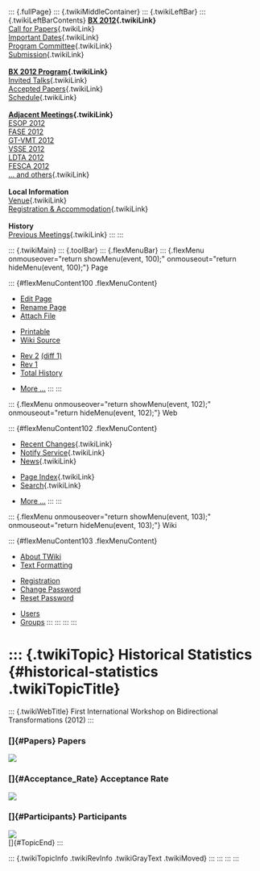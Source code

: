 ::: {.fullPage}
::: {.twikiMiddleContainer}
::: {.twikiLeftBar}
::: {.twikiLeftBarContents}
**[BX 2012](WebHome){.twikiLink}**\
[Call for Papers](CallForPapers){.twikiLink}\
[Important Dates](ImportantDates){.twikiLink}\
[Program Committee](ProgramCommittee){.twikiLink}\
[Submission](PaperSubmission){.twikiLink}\
\
**[BX 2012 Program](Program){.twikiLink}**\
[Invited Talks](InvitedTalks){.twikiLink}\
[Accepted Papers](AcceptedPapers){.twikiLink}\
[Schedule](Program){.twikiLink}\
\
**[Adjacent Meetings](AdjacentMeetings){.twikiLink}**\
[ESOP 2012](http://www2.in.tum.de/esop2012/)\
[FASE 2012](http://www.etaps.org/2012/fase)\
[GT-VMT 2012](http://www.cem.brighton.ac.uk/gt-vmt12/)\
[VSSE 2012](http://sysrun.haifa.il.ibm.com/hrl/vsse2012/)\
[LDTA 2012](http://ldta.info/)\
[FESCA 2012](http://fesca.ipd.kit.edu/fesca2012/)\
[\... and others](AdjacentMeetings){.twikiLink}\
\
**Local Information**\
[Venue](WorkshopVenue){.twikiLink}\
[Registration & Accommodation](RegistrationAndAccomodation){.twikiLink}\
\
**History**\
[Previous Meetings](PreviousMeetings){.twikiLink}
:::
:::

::: {.twikiMain}
::: {.toolBar}
::: {.flexMenuBar}
::: {.flexMenu onmouseover="return showMenu(event, 100);" onmouseout="return hideMenu(event, 100);"}
Page

::: {#flexMenuContent100 .flexMenuContent}
-   [Edit
    Page](http://www.program-transformation.org/edit/BX12/HistoricalStatistics?t=1536828741)
-   [Rename
    Page](http://www.program-transformation.org/rename/BX12/HistoricalStatistics)
-   [Attach
    File](http://www.program-transformation.org/attach/BX12/HistoricalStatistics)

<!-- -->

-   [Printable](http://www.program-transformation.org/view/BX12/HistoricalStatistics?skin=print.pattern)
-   [Wiki
    Source](http://www.program-transformation.org/view/BX12/HistoricalStatistics?skin=text&raw=on&contenttype=text/plain)

<!-- -->

-   [Rev
    2](http://www.program-transformation.org/view/BX12/HistoricalStatistics?rev=1.2)
    [(diff 1)](http://www.program-transformation.org/rdiff/BX12/HistoricalStatistics?rev1=1.2&rev2=1.1)
-   [Rev
    1](http://www.program-transformation.org/view/BX12/HistoricalStatistics?rev=1.1)
-   [Total
    History](http://www.program-transformation.org/rdiff/BX12/HistoricalStatistics)

<!-- -->

-   [More
    \...](http://www.program-transformation.org/oops/BX12/HistoricalStatistics?template=oopsmore&param1=1.2&param2=1.2)
:::
:::

::: {.flexMenu onmouseover="return showMenu(event, 102);" onmouseout="return hideMenu(event, 102);"}
Web

::: {#flexMenuContent102 .flexMenuContent}
-   [Recent Changes](WebChanges){.twikiLink}
-   [Notify Service](WebNotify){.twikiLink}
-   [News](WebNews){.twikiLink}

<!-- -->

-   [Page Index](WebIndex){.twikiLink}
-   [Search](WebSearch){.twikiLink}

<!-- -->

-   [More
    \...](http://www.program-transformation.org/oops/BX12/HistoricalStatistics?template=oopsmore&param1=1.2&param2=1.2)
:::
:::

::: {.flexMenu onmouseover="return showMenu(event, 103);" onmouseout="return hideMenu(event, 103);"}
Wiki

::: {#flexMenuContent103 .flexMenuContent}
-   [About
    TWiki](http://www.program-transformation.org/view/TWiki/WebHome)
-   [Text
    Formatting](http://www.program-transformation.org/view/TWiki/TextFormattingRules)

<!-- -->

-   [Registration](http://www.program-transformation.org/view/TWiki/TWikiRegistration)
-   [Change
    Password](http://www.program-transformation.org/view/TWiki/ChangePassword)
-   [Reset
    Password](http://www.program-transformation.org/view/TWiki/ResetPassword)

<!-- -->

-   [Users](http://www.program-transformation.org/view/Main/TWikiUsers)
-   [Groups](http://www.program-transformation.org/view/Main/TWikiGroups)
:::
:::
:::
:::

::: {.twikiTopic}
Historical Statistics {#historical-statistics .twikiTopicTitle}
=====================

::: {.twikiWebTitle}
First International Workshop on Bidirectional Transformations (2012)
:::

### []{#Papers} Papers

![](http://chart.apis.google.com/chart?cht=bvs&chco=FF9900,FFEBCC&chdl=accepted&chxt=x,y&chs=450x180&chxl=0:%7C%2799%7C%2700%7C%2702%7C%2702%7C%2703%7C%2704%7C%2706%7C%2707%7C%2708%7C%2709%7C%2710%7C&chd=t:13,11,11,11,8,13,17,16,20,20,18%7C11,9,11,10,4,16,12,13,54,16,27&chg=100,12.5&chxr=1,0,80&chds=0,80)

### []{#Acceptance_Rate} Acceptance Rate

![](http://chart.apis.google.com/chart?cht=lc&chxt=x,y&chs=325x180&chxl=0:%7C%2799%7C%2700%7C%2702%7C%2702%7C%2703%7C%2704%7C%2706%7C%2707%7C%2708%7C%2709%7C%2710&chd=t:54,55,50,52,67,45,59,55,27,56,40&chg=10,20)

### []{#Participants} Participants

![](http://chart.apis.google.com/chart?cht=lc&chxt=x,y&chs=325x180&chxl=0:%7C%2799%7C%2700%7C%2702%7C%2702%7C%2703%7C%2704%7C%2706%7C%2707%7C%2708%7C%2709%7C%2710&chd=t:62,54,54,38,29,37,36,39,49,51,49&chg=10,14.28&chxr=1,0,70&chds=0,70)\
[]{#TopicEnd}
:::

::: {.twikiTopicInfo .twikiRevInfo .twikiGrayText .twikiMoved}
:::
:::
:::
:::
